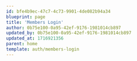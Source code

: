 ```yaml
---
id: bfe4b9ec-47c7-4c73-9901-4de082b94a34
blueprint: page
title: 'Members Login'
author: 0b75e100-0a95-42ef-9176-1981014cb897
updated_by: 0b75e100-0a95-42ef-9176-1981014cb897
updated_at: 1716921356
parent: home
template: auth/members-login
---
```

